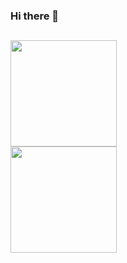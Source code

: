 ### Hi there 👋
##
<img height="170" src="https://github-readme-stats.vercel.app/api?username=archiephan78&show_icons=true&theme=nord&count_private=true&include_all_commits=true" /><br>
<img height="170" src="https://github-readme-stats.vercel.app/api/top-langs/?username=archiephan78&layout=compact&theme=nord" />
